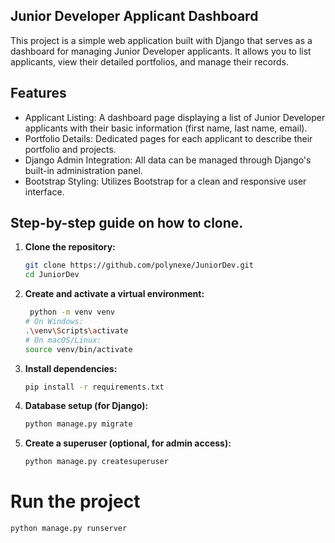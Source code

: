 ## Junior Developer Applicant Dashboard
This project is a simple web application built with Django that serves as a dashboard for managing Junior Developer applicants. It allows you to list applicants, view their detailed portfolios, and manage their records.

## Features
* Applicant Listing: A dashboard page displaying a list of Junior Developer applicants with their basic information (first name, last name, email).
* Portfolio Details: Dedicated pages for each applicant to describe their portfolio and projects.
* Django Admin Integration: All data can be managed through Django's built-in administration panel.
* Bootstrap Styling: Utilizes Bootstrap for a clean and responsive user interface.

## Step-by-step guide on how to clone.
1. **Clone the repository:**
    ```bash
   git clone https://github.com/polynexe/JuniorDev.git
    cd JuniorDev
    ```

2. **Create and activate a virtual environment:**
    ```bash
     python -m venv venv
    # On Windows:
    .\venv\Scripts\activate
    # On macOS/Linux:
    source venv/bin/activate
    ```

3. **Install dependencies:**
    ```bash
    pip install -r requirements.txt
    ```
   
4. **Database setup (for Django):**
    ```bash
    python manage.py migrate
    ```
   
5. **Create a superuser (optional, for admin access):**
    ```bash
    python manage.py createsuperuser
    ```
# Run the project

```bash
python manage.py runserver
 ```